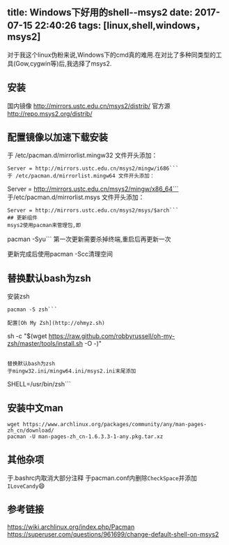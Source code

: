 ﻿title: Windows下好用的shell--msys2
date: 2017-07-15 22:40:26
tags: [linux,shell,windows，msys2]
---
对于我这个linux伪粉来说,Windows下的cmd真的难用.在对比了多种同类型的工具(Gow,cygwin等)后,我选择了msys2.
## 安装
国内镜像
http://mirrors.ustc.edu.cn/msys2/distrib/
官方源
http://repo.msys2.org/distrib/
<!--more-->
## 配置镜像以加速下载安装
于 /etc/pacman.d/mirrorlist.mingw32 文件开头添加：
```
Server = http://mirrors.ustc.edu.cn/msys2/mingw/i686```
于 /etc/pacman.d/mirrorlist.mingw64 文件开头添加：
```
Server = http://mirrors.ustc.edu.cn/msys2/mingw/x86_64```
于/etc/pacman.d/mirrorlist.msys 文件开头添加：
```
Server = http://mirrors.ustc.edu.cn/msys2/msys/$arch```
## 更新组件
msys2使用pacman来管理包,即
```
pacman -Syu```
第一次更新需要杀掉终端,重启后再更新一次

更新完成后使用pacman -Scc清理空间

## 替换默认bash为zsh
安装zsh
```
pacman -S zsh```

配置[Oh My Zsh](http://ohmyz.sh)

```
sh -c "$(wget https://raw.github.com/robbyrussell/oh-my-zsh/master/tools/install.sh -O -)"
```

替换默认bash为zsh
于mingw32.ini/mingw64.ini/msys2.ini末尾添加
```
SHELL=/usr/bin/zsh```

## 安装中文man
```
wget https://www.archlinux.org/packages/community/any/man-pages-zh_cn/download/
pacman -U man-pages-zh_cn-1.6.3.3-1-any.pkg.tar.xz
```


## 其他杂项
于.bashrc内取消大部分注释
于pacman.conf内删除`CheckSpace`并添加`ILoveCandy`😄

## 参考链接
https://wiki.archlinux.org/index.php/Pacman
https://superuser.com/questions/961699/change-default-shell-on-msys2